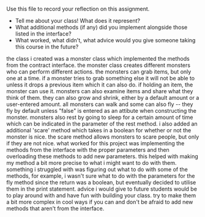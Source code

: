 Use this file to record your reflection on this assignment.

- Tell me about your class! What does it represent?
- What additional methods (if any) did you implement alongside those listed in the interface?
- What worked, what didn't, what advice would you give someone taking this course in the future?



the class i created was a monster class which implemented the methods from the contract interface. the monster class creates different monsters who can perform different actions.
the monsters can grab items, but only one at a time. if a monster tries to grab something else it will not be able to unless it drops a previous item which it can also do. if holding an item, the monster can use it. monsters can also examine items and share what they think of them. they can also grow and shrink, either by a default amount or a user-entered amount. all monsters can walk and some can also fly -- they fly by default unless "false" is entered as an attibute when constructing the monster. monsters also rest by going to sleep for a certain amount of time which can be indicated in the parameter of the rest method. i also added an additional 'scare' method which takes in a boolean for whether or not the monster is nice. the scare method allows monsters to scare people, but only if they are not nice. what worked for this project was implementing the methods from the interface with the proper parameters and then overloading these methods to add new parameters. this helped with making my method a bit more precise to what i might want to do with them. something i struggled with was figuring out what to do with some of the methods, for example, i wasn't sure what to do with the parameters for the fly method since the return was a boolean, but eventually decided to utilise them in the print statement. advice i would give to future students would be to play around with and have fun with building your class. try to make them a bit more complex in cool ways if you can and don't be afraid to add new methods that aren't from the interface.

